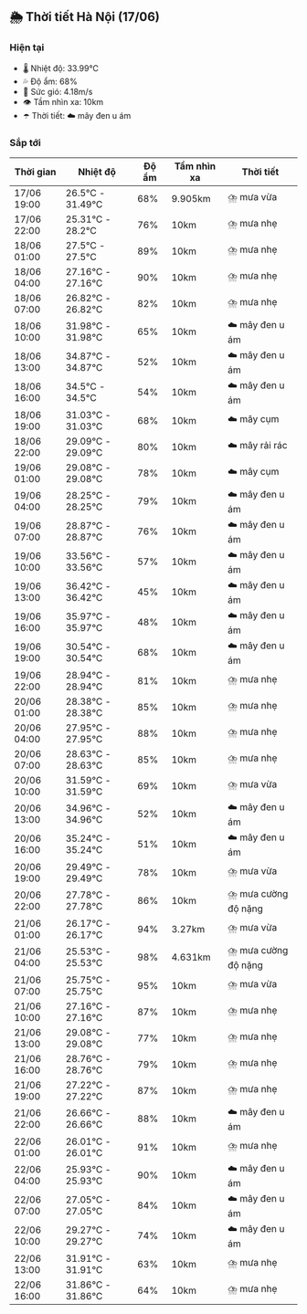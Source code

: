 ## 🌦️ Thời tiết Hà Nội (17/06)

### Hiện tại

- 🌡️ Nhiệt độ: 33.99℃
- 💦 Độ ẩm: 68%
- 💨 Sức gió: 4.18m/s
- 👁️ Tầm nhìn xa: 10km
- ☂️ Thời tiết: ☁️ mây đen u ám

### Sắp tới

| Thời gian | Nhiệt độ | Độ ẩm | Tầm nhìn xa | Thời tiết |
| --- | --- | --- | --- | --- |
| 17/06 19:00 | 26.5℃ - 31.49℃ | 68% | 9.905km | ⛈️ mưa vừa |
| 17/06 22:00 | 25.31℃ - 28.2℃ | 76% | 10km | ⛈️ mưa nhẹ |
| 18/06 01:00 | 27.5℃ - 27.5℃ | 89% | 10km | ⛈️ mưa nhẹ |
| 18/06 04:00 | 27.16℃ - 27.16℃ | 90% | 10km | ⛈️ mưa nhẹ |
| 18/06 07:00 | 26.82℃ - 26.82℃ | 82% | 10km | ⛈️ mưa nhẹ |
| 18/06 10:00 | 31.98℃ - 31.98℃ | 65% | 10km | ☁️ mây đen u ám |
| 18/06 13:00 | 34.87℃ - 34.87℃ | 52% | 10km | ☁️ mây đen u ám |
| 18/06 16:00 | 34.5℃ - 34.5℃ | 54% | 10km | ☁️ mây đen u ám |
| 18/06 19:00 | 31.03℃ - 31.03℃ | 68% | 10km | ☁️ mây cụm |
| 18/06 22:00 | 29.09℃ - 29.09℃ | 80% | 10km | ☁️ mây rải rác |
| 19/06 01:00 | 29.08℃ - 29.08℃ | 78% | 10km | ☁️ mây cụm |
| 19/06 04:00 | 28.25℃ - 28.25℃ | 79% | 10km | ☁️ mây đen u ám |
| 19/06 07:00 | 28.87℃ - 28.87℃ | 76% | 10km | ☁️ mây đen u ám |
| 19/06 10:00 | 33.56℃ - 33.56℃ | 57% | 10km | ☁️ mây đen u ám |
| 19/06 13:00 | 36.42℃ - 36.42℃ | 45% | 10km | ☁️ mây đen u ám |
| 19/06 16:00 | 35.97℃ - 35.97℃ | 48% | 10km | ☁️ mây đen u ám |
| 19/06 19:00 | 30.54℃ - 30.54℃ | 68% | 10km | ☁️ mây đen u ám |
| 19/06 22:00 | 28.94℃ - 28.94℃ | 81% | 10km | ⛈️ mưa nhẹ |
| 20/06 01:00 | 28.38℃ - 28.38℃ | 85% | 10km | ⛈️ mưa nhẹ |
| 20/06 04:00 | 27.95℃ - 27.95℃ | 88% | 10km | ⛈️ mưa nhẹ |
| 20/06 07:00 | 28.63℃ - 28.63℃ | 85% | 10km | ⛈️ mưa nhẹ |
| 20/06 10:00 | 31.59℃ - 31.59℃ | 69% | 10km | ⛈️ mưa vừa |
| 20/06 13:00 | 34.96℃ - 34.96℃ | 52% | 10km | ☁️ mây đen u ám |
| 20/06 16:00 | 35.24℃ - 35.24℃ | 51% | 10km | ☁️ mây đen u ám |
| 20/06 19:00 | 29.49℃ - 29.49℃ | 78% | 10km | ⛈️ mưa vừa |
| 20/06 22:00 | 27.78℃ - 27.78℃ | 86% | 10km | ⛈️ mưa cường độ nặng |
| 21/06 01:00 | 26.17℃ - 26.17℃ | 94% | 3.27km | ⛈️ mưa vừa |
| 21/06 04:00 | 25.53℃ - 25.53℃ | 98% | 4.631km | ⛈️ mưa cường độ nặng |
| 21/06 07:00 | 25.75℃ - 25.75℃ | 95% | 10km | ⛈️ mưa vừa |
| 21/06 10:00 | 27.16℃ - 27.16℃ | 87% | 10km | ⛈️ mưa nhẹ |
| 21/06 13:00 | 29.08℃ - 29.08℃ | 77% | 10km | ⛈️ mưa nhẹ |
| 21/06 16:00 | 28.76℃ - 28.76℃ | 79% | 10km | ⛈️ mưa nhẹ |
| 21/06 19:00 | 27.22℃ - 27.22℃ | 87% | 10km | ⛈️ mưa nhẹ |
| 21/06 22:00 | 26.66℃ - 26.66℃ | 88% | 10km | ☁️ mây đen u ám |
| 22/06 01:00 | 26.01℃ - 26.01℃ | 91% | 10km | ⛈️ mưa nhẹ |
| 22/06 04:00 | 25.93℃ - 25.93℃ | 90% | 10km | ☁️ mây đen u ám |
| 22/06 07:00 | 27.05℃ - 27.05℃ | 84% | 10km | ☁️ mây đen u ám |
| 22/06 10:00 | 29.27℃ - 29.27℃ | 74% | 10km | ☁️ mây đen u ám |
| 22/06 13:00 | 31.91℃ - 31.91℃ | 63% | 10km | ⛈️ mưa nhẹ |
| 22/06 16:00 | 31.86℃ - 31.86℃ | 64% | 10km | ⛈️ mưa nhẹ |
